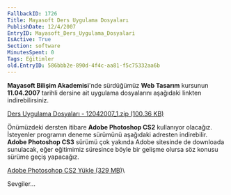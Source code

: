 ```yaml
---
FallbackID: 1726
Title: Mayasoft Ders Uygulama Dosyaları
PublishDate: 12/4/2007
EntryID: Mayasoft_Ders_Uygulama_Dosyalari
IsActive: True
Section: software
MinutesSpent: 0
Tags: Eğitimler
old.EntryID: 586bbb2e-890d-4f4c-aa81-f5c75332aa6b
---
```

**Mayasoft Bilişim Akademisi**'nde sürdüğümüz **Web Tasarım** kursunun
**11.04.2007** tarihli dersine ait uygulama dosyalarını aşağıdaki
linkten indirebilirsiniz.

[Ders Uygulama Dosyaları - 12042007\_1.zip (100.36
KB)](media/Mayasoft_Ders_Uygulama_Dosyalari/12042007_1.zip)

Önümüzdeki dersten itibare **Adobe Photoshop CS2** kullanıyor olacağız.
İsteyenler programın deneme sürümünü aşağıdaki adresten indirebilir.
**Adobe Photoshop CS3** sürümü çok yakında Adobe sitesinde de downloada
sunulacak, eğer eğitimimiz süresince böyle bir gelişme olursa söz konusu
sürüme geçiş yapacağız.

[Adobe Photosohop CS2 Yükle (329
MB)](http://download.adobe.com/pub/adobe/photoshop/win/cs2/Photoshop_CS2_tryout.zip)\

Sevgiler...


